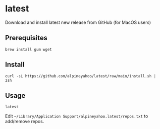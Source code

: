 # latest
Download and install latest new release from GitHub (for MacOS users)
## Prerequisites
```shell
brew install gum wget
```
## Install
```shell
curl -sL https://github.com/alpineyahoo/latest/raw/main/install.sh | zsh
```
## Usage
```shell
latest
```
Edit `~/Library/Application Support/alpineyahoo.latest/repos.txt` to add/remove repos.
